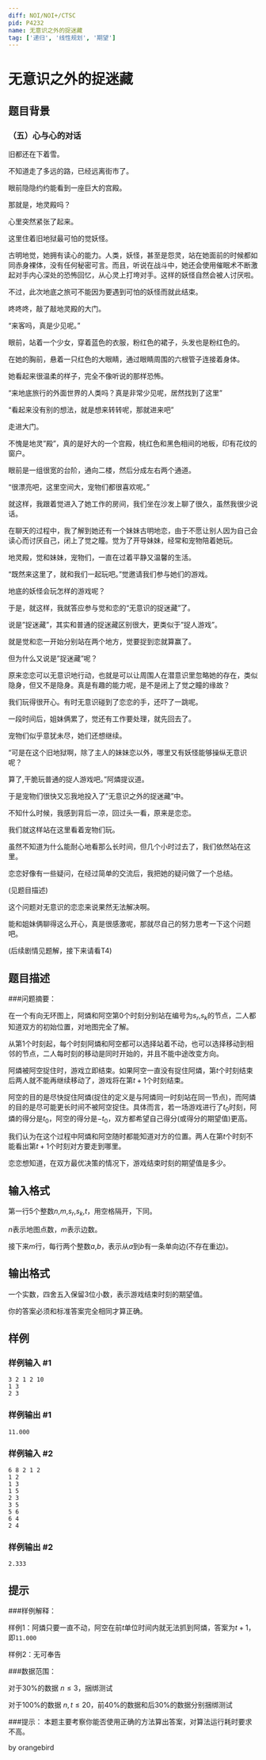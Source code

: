 ```yaml
---
diff: NOI/NOI+/CTSC
pid: P4232
name: 无意识之外的捉迷藏
tag: ['递归', '线性规划', '期望']
---
```

# 无意识之外的捉迷藏
## 题目背景

### （五）心与心的对话

旧都还在下着雪。

不知道走了多远的路，已经远离街市了。

眼前隐隐约约能看到一座巨大的宫殿。

那就是，地灵殿吗？

心里突然紧张了起来。

这里住着旧地狱最可怕的觉妖怪。

古明地觉，她拥有读心的能力。人类，妖怪，甚至是怨灵，站在她面前的时候都如同赤身裸体，没有任何秘密可言。而且，听说在战斗中，她还会使用催眠术不断激起对手内心深处的恐怖回忆，从心灵上打垮对手。这样的妖怪自然会被人讨厌啦。

不过，此次地底之旅可不能因为要遇到可怕的妖怪而就此结束。

咚咚咚，敲了敲地灵殿的大门。

“来客吗，真是少见呢。”

眼前，站着一个少女，穿着蓝色的衣服，粉红色的裙子，头发也是粉红色的。

在她的胸前，悬着一只红色的大眼睛，通过眼睛周围的六根管子连接着身体。

她看起来很温柔的样子，完全不像听说的那样恐怖。

“来地底旅行的外面世界的人类吗？真是非常少见呢，居然找到了这里”

“看起来没有别的想法，就是想来转转呢，那就进来吧”

走进大门。

不愧是地灵”殿”，真的是好大的一个宫殿，桃红色和黑色相间的地板，印有花纹的窗户。

眼前是一组很宽的台阶，通向二楼，然后分成左右两个通道。

“很漂亮吧，这里空间大，宠物们都很喜欢呢。”

就这样，我跟着觉进入了她工作的房间，我们坐在沙发上聊了很久，虽然我很少说话。

在聊天的过程中，我了解到她还有一个妹妹古明地恋，由于不愿让别人因为自己会读心而讨厌自己，闭上了觉之瞳。觉为了开导妹妹，经常和宠物陪着她玩。

地灵殿，觉和妹妹，宠物们，一直在过着平静又温馨的生活。

“既然来这里了，就和我们一起玩吧。”觉邀请我们参与她们的游戏。

地底的妖怪会玩怎样的游戏呢？

于是，就这样，我就答应参与觉和恋的“无意识的捉迷藏”了。

说是”捉迷藏”，其实和普通的捉迷藏区别很大，更类似于”捉人游戏”。

就是觉和恋一开始分别站在两个地方，觉要捉到恋就算赢了。

但为什么又说是”捉迷藏”呢？

原来恋恋可以无意识地行动，也就是可以让周围人在潜意识里忽略她的存在，类似隐身，但又不是隐身。真是有趣的能力呢，是不是闭上了觉之瞳的缘故？

我们玩得很开心。有时无意识碰到了恋恋的手，还吓了一跳呢。

一段时间后，姐妹俩累了，觉还有工作要处理，就先回去了。

宠物们似乎意犹未尽，她们还想继续。

“可是在这个旧地狱啊，除了主人的妹妹恋以外，哪里又有妖怪能够操纵无意识呢？

算了,干脆玩普通的捉人游戏吧。”阿燐提议道。

于是宠物们很快又忘我地投入了”无意识之外的捉迷藏”中。

不知什么时候，我感到背后一凉，回过头一看，原来是恋恋。

我们就这样站在这里看着宠物们玩。

虽然不知道为什么能耐心地看那么长时间，但几个小时过去了，我们依然站在这里。

恋恋好像有一些疑问，在经过简单的交流后，我把她的疑问做了一个总结。

(见题目描述)

这个问题对无意识的恋恋来说果然无法解决啊。

能和姐妹俩聊得这么开心，真是很感激呢，那就尽自己的努力思考一下这个问题吧。

(后续剧情见题解，接下来请看T4)

## 题目描述

###问题摘要：

在一个有向无环图上，阿燐和阿空第0个时刻分别站在编号为$s_r$,$s_k$的节点，二人都知道双方的初始位置，对地图完全了解。

从第1个时刻起，每个时刻阿燐和阿空都可以选择站着不动，也可以选择移动到相邻的节点，二人每时刻的移动是同时开始的，并且不能中途改变方向。

阿燐被阿空捉住时，游戏立即结束。如果阿空一直没有捉住阿燐，第$t$个时刻结束后两人就不能再继续移动了，游戏将在第$t+1$个时刻结束。

阿空的目的是尽快捉住阿燐(捉住的定义是与阿燐同一时刻站在同一节点)，而阿燐的目的是尽可能更长时间不被阿空捉住。具体而言，若一场游戏进行了$t_0$时刻，阿燐的得分是$t_0$，阿空的得分是$-t_0$，双方都希望自己得分(或得分的期望值)更高。

我们认为在这个过程中阿燐和阿空随时都能知道对方的位置。两人在第$t$个时刻不能看出第$t+1$个时刻对方要走到哪里。

恋恋想知道，在双方最优决策的情况下，游戏结束时刻的期望值是多少。

## 输入格式

第一行5个整数$n$,$m$,$s_r$,$s_k$,$t$，用空格隔开，下同。

$n$表示地图点数，$m$表示边数。

接下来$m$行，每行两个整数$a$,$b$，表示从$a$到$b$有一条单向边(不存在重边)。

## 输出格式

一个实数，四舍五入保留3位小数，表示游戏结束时刻的期望值。

你的答案必须和标准答案完全相同才算正确。

## 样例

### 样例输入 #1
```
3 2 1 2 10
1 3
2 3

```
### 样例输出 #1
```
11.000
```
### 样例输入 #2
```
6 8 2 1 2
1 2
1 3
1 5
2 3
3 5
5 6
6 4
2 4

```
### 样例输出 #2
```
2.333
```
## 提示

###样例解释：

样例1：阿燐只要一直不动，阿空在前$t$单位时间内就无法抓到阿燐，答案为$t+1$，即```11.000```

样例2：无可奉告

###数据范围：

对于30%的数据 $n\leqslant3$，捆绑测试

对于100%的数据 $n,t\leqslant20$，前40%的数据和后30%的数据分别捆绑测试

###提示：
本题主要考察你能否使用正确的方法算出答案，对算法运行耗时要求不高。

by orangebird

